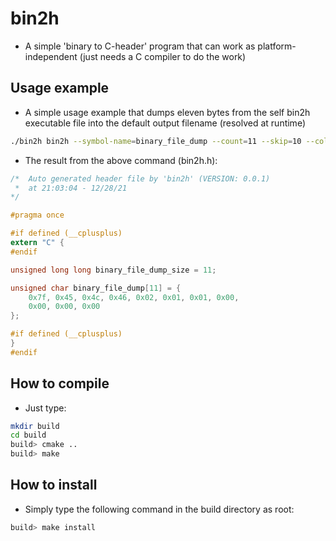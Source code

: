 # bin2h
- A simple 'binary to C-header' program that can work as platform-independent (just needs a C compiler to do the work)

## Usage example
- A simple usage example that dumps eleven bytes from the self bin2h executable file into the default output filename (resolved at runtime)

```bash
./bin2h bin2h --symbol-name=binary_file_dump --count=11 --skip=10 --column-size=12
```

- The result from the above command (bin2h.h):

```c
/*  Auto generated header file by 'bin2h' (VERSION: 0.0.1)
 *  at 21:03:04 - 12/28/21
*/

#pragma once

#if defined (__cplusplus)
extern "C" {
#endif

unsigned long long binary_file_dump_size = 11;

unsigned char binary_file_dump[11] = {
    0x7f, 0x45, 0x4c, 0x46, 0x02, 0x01, 0x01, 0x00, 
    0x00, 0x00, 0x00
};

#if defined (__cplusplus)
}
#endif

```

## How to compile
- Just type:

```bash
mkdir build
cd build
build> cmake ..
build> make
```

## How to install
- Simply type the following command in the build directory as root:

```bash
build> make install
```
